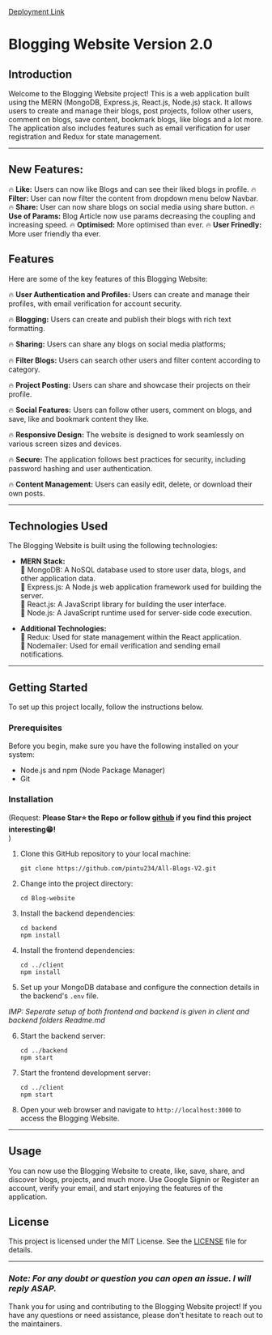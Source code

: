 [Deployment Link](allblogapp-project.vercel.app)



# Blogging Website Version 2.0


## Introduction
Welcome to the Blogging Website project! This is a web application built using the MERN (MongoDB, Express.js, React.js, Node.js) stack. 
It allows users to create and manage their blogs, post projects, follow other users, comment on blogs, save content, bookmark blogs, like blogs and a lot more. The application also includes features such as email verification for user registration and Redux for state management.

---

## New Features:
🔥 **Like:** Users can now like Blogs and can see their liked blogs in profile.
🔥 **Filter:** User can now filter the content from dropdown menu below Navbar.
🔥 **Share:** User can now share blogs on social media using share button.
🔥 **Use of Params:** Blog Article now use params decreasing the coupling and increasing speed.
🔥 **Optimised:** More optimised than ever.
🔥 **User Frinedly:** More user friendly tha ever.




## Features
Here are some of the key features of this Blogging Website:

🔥 **User Authentication and Profiles:** Users can create and manage their profiles, with email verification for account security.

🔥 **Blogging:** Users can create and publish their blogs with rich text formatting.

🔥 **Sharing:** Users can share any blogs on social media platforms;

🔥 **Filter Blogs:** Users can search other users and filter content according to category.

🔥 **Project Posting:** Users can share and showcase their projects on their profile.

🔥 **Social Features:** Users can follow other users, comment on blogs, and save, like and bookmark content they like.

🔥 **Responsive Design:** The website is designed to work seamlessly on various screen sizes and devices.

🔥 **Secure:** The application follows best practices for security, including password hashing and user authentication.

🔥 **Content Management:** Users can easily edit, delete, or download their own posts.

---

## Technologies Used
The Blogging Website is built using the following technologies:

- **MERN Stack:**
  <br/>
  💫 MongoDB: A NoSQL database used to store user data, blogs, and other application data. <br/>
  💫 Express.js: A Node.js web application framework used for building the server.<br/>
  💫 React.js: A JavaScript library for building the user interface.<br/>
  💫 Node.js: A JavaScript runtime used for server-side code execution.<br/>

- **Additional Technologies:**<br/>
  💫 Redux: Used for state management within the React application.<br/>
  💫 Nodemailer: Used for email verification and sending email notifications.<br/>

---

## Getting Started
To set up this project locally, follow the instructions below.

### Prerequisites
Before you begin, make sure you have the following installed on your system:
- Node.js and npm (Node Package Manager)
- Git

### Installation
(Request: **Please Star⭐️ the Repo or follow [github](https://github.com/pintu234/) if you find this project interesting😁!** <br/>)
1. Clone this GitHub repository to your local machine:
   ```
   git clone https://github.com/pintu234/All-Blogs-V2.git
   ```

2. Change into the project directory:
   ```
   cd Blog-website
   ```

3. Install the backend dependencies:
   ```
   cd backend
   npm install
   ```

4. Install the frontend dependencies:
   ```
   cd ../client
   npm install
   ```

5. Set up your MongoDB database and configure the connection details in the backend's `.env` file.

_IMP: Seperate setup of both frontend and backend is given in *client* and *backend* folders *Readme.md*_

6. Start the backend server:
   ```
   cd ../backend
   npm start
   ```

7. Start the frontend development server:
   ```
   cd ../client
   npm start
   ```

8. Open your web browser and navigate to `http://localhost:3000` to access the Blogging Website.

---

## Usage
You can now use the Blogging Website to create, like, save, share, and discover blogs, projects, and much more. Use Google Signin or Register an account, verify your email, and start enjoying the features of the application.


## License
This project is licensed under the MIT License. See the [LICENSE](LICENSE) file for details.

---

### *Note: For any doubt or question you can open an issue. I will reply ASAP.*

Thank you for using and contributing to the Blogging Website project! If you have any questions or need assistance, please don't hesitate to reach out to the maintainers.

